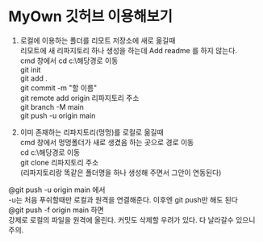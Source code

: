 # MyOwn 깃허브 이용해보기  
1. 로컬에 이용하는 폴더를 리모트 저장소에 새로 옮길때  
리모트에 새 리파지토리 하나 생성을 하는데 Add readme 를 하지 않는다.  
cmd 창에서 cd c:\해당경로 이동  
git init  
git add .  
git commit -m "할 이름"  
git remote add origin 리파지토리 주소  
git branch -M main  
git push -u origin main  

2. 이미 존재하는 리파지토리(멍멍)를 로컬로 옮길때  
cmd 창에서 멍멍폴더가 새로 생겼음 하는 곳으로 경로 이동  
cd c:\해당경로 이동  
git clone 리파지토리 주소  
(리파지토리랑 똑같은 폴더명을 하나 생성해 주면서 그안이 연동된다)  

@git push -u origin main 에서  
-u는 처음 푸쉬할때만 로컬과 원격을 연결해준다. 이후엔 git push만 해도 된다  
@git push -f origin main 하면  
강제로 로컬의 파일을 원격에 올린다. 커밋도 삭제할 우려가 있다. 다 날라갈수 있으니 주의.  

